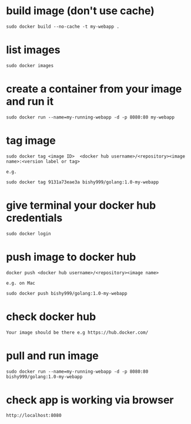 # build image (don't use cache)

```
sudo docker build --no-cache -t my-webapp .
```


# list images

```
sudo docker images
```
 

# create a container from your image and run it
 
```
sudo docker run --name=my-running-webapp -d -p 8080:80 my-webapp
```


# tag image

```
sudo docker tag <image ID>  <docker hub username>/<repository><image name>:<version label or tag>

e.g.

sudo docker tag 9131a73eae3a bishy999/golang:1.0-my-webapp
```


# give terminal your docker hub credentials

```
sudo docker login
```


# push image to docker hub

```
docker push <docker hub username>/<repository><image name>

e.g. on Mac

sudo docker push bishy999/golang:1.0-my-webapp
```

# check docker hub

```
Your image should be there e.g https://hub.docker.com/
```

# pull and run image
```
sudo docker run --name=my-running-webapp -d -p 8080:80 bishy999/golang:1.0-my-webapp
```


# check app is working via browser
 
```
http://localhost:8080
```